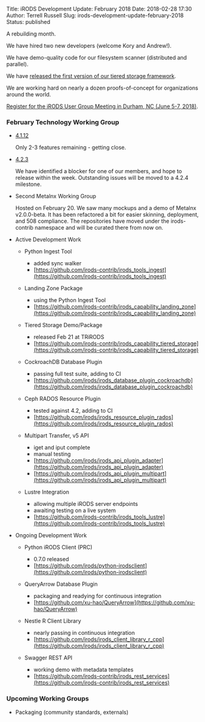 Title: iRODS Development Update: February 2018
Date: 2018-02-28 17:30
Author: Terrell Russell
Slug: irods-development-update-february-2018
Status: published


A rebuilding month.

We have hired two new developers (welcome Kory and Andrew!).

We have demo-quality code for our filesystem scanner (distributed and parallel).

We have [released the first version of our tiered storage framework]({filename}/posts/initial-irods-storage-tiering-framework-is-released.md).

We are working hard on nearly a dozen proofs-of-concept for organizations around the world.

[Register for the iRODS User Group Meeting in Durham, NC (June 5-7, 2018)]({filename}/pages/ugm2018.html).

### February Technology Working Group

- [4.1.12](https://github.com/irods/irods/milestone/27)

    Only 2-3 features remaining - getting close.

- [4.2.3](https://github.com/irods/irods/milestone/28)

    We have identified a blocker for one of our members, and hope to release within the week.  Outstanding issues will be moved to a 4.2.4 milestone.

- Second Metalnx Working Group

    Hosted on February 20.  We saw many mockups and a demo of Metalnx v2.0.0-beta.  It has been refactored a bit for easier skinning, deployment, and 508 compliance.  The repositories have moved under the irods-contrib namespace and will be curated there from now on.

- Active Development Work

    - Python Ingest Tool
        - added sync walker
        - [https://github.com/irods-contrib/irods_tools_ingest](https://github.com/irods-contrib/irods_tools_ingest)

    - Landing Zone Package
        - using the Python Ingest Tool
        - [https://github.com/irods-contrib/irods_capability_landing_zone](https://github.com/irods-contrib/irods_capability_landing_zone)

    - Tiered Storage Demo/Package
        - released Feb 21 at TRiRODS
        - [https://github.com/irods-contrib/irods_capability_tiered_storage](https://github.com/irods-contrib/irods_capability_tiered_storage)

    - CockroachDB Database Plugin
        - passing full test suite, adding to CI
        - [https://github.com/irods/irods_database_plugin_cockroachdb](https://github.com/irods/irods_database_plugin_cockroachdb)

    - Ceph RADOS Resource Plugin
        - tested against 4.2, adding to CI
        - [https://github.com/irods/irods_resource_plugin_rados](https://github.com/irods/irods_resource_plugin_rados)

    - Multipart Transfer, v5 API
        - iget and iput complete
        - manual testing
        - [https://github.com/irods/irods_api_plugin_adapter](https://github.com/irods/irods_api_plugin_adapter)
        - [https://github.com/irods/irods_api_plugin_multipart](https://github.com/irods/irods_api_plugin_multipart)

    - Lustre Integration
        - allowing multiple iRODS server endpoints
        - awaiting testing on a live system
        - [https://github.com/irods-contrib/irods_tools_lustre](https://github.com/irods-contrib/irods_tools_lustre)

- Ongoing Development Work

    - Python iRODS Client (PRC)
        - 0.7.0 released
        - [https://github.com/irods/python-irodsclient](https://github.com/irods/python-irodsclient)

    - QueryArrow Database Plugin
        - packaging and readying for continuous integration
        - [https://github.com/xu-hao/QueryArrow](https://github.com/xu-hao/QueryArrow)

    - Nestle R Client Library
        - nearly passing in continuous integration
        - [https://github.com/irods/irods_client_library_r_cpp](https://github.com/irods/irods_client_library_r_cpp)

    - Swagger REST API
        - working demo with metadata templates
        - [https://github.com/irods-contrib/irods_rest_services](https://github.com/irods-contrib/irods_rest_services)


### Upcoming Working Groups

- Packaging (community standards, externals)
